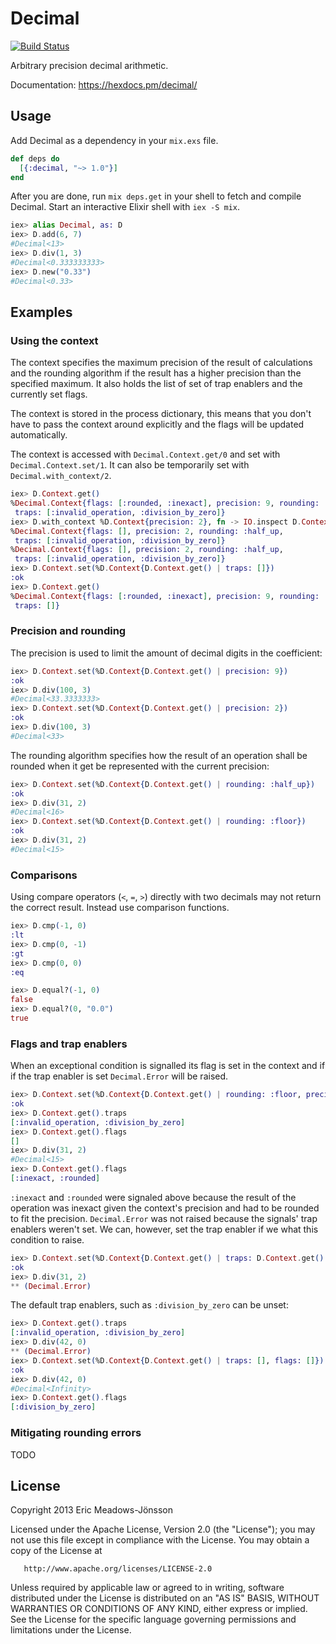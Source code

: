 # Decimal

[![Build Status](https://travis-ci.org/ericmj/decimal.svg?branch=master)](https://travis-ci.org/ericmj/decimal)

Arbitrary precision decimal arithmetic.

Documentation: https://hexdocs.pm/decimal/

## Usage

Add Decimal as a dependency in your `mix.exs` file.

```elixir
def deps do
  [{:decimal, "~> 1.0"}]
end
```

After you are done, run `mix deps.get` in your shell to fetch and compile Decimal. Start an interactive Elixir shell with `iex -S mix`.

```elixir
iex> alias Decimal, as: D
iex> D.add(6, 7)
#Decimal<13>
iex> D.div(1, 3)
#Decimal<0.333333333>
iex> D.new("0.33")
#Decimal<0.33>
```

## Examples

### Using the context

The context specifies the maximum precision of the result of calculations and
the rounding algorithm if the result has a higher precision than the specified
maximum. It also holds the list of set of trap enablers and the currently set
flags.

The context is stored in the process dictionary, this means that you don't have
to pass the context around explicitly and the flags will be updated
automatically.

The context is accessed with `Decimal.Context.get/0` and set with
`Decimal.Context.set/1`. It can also be temporarily set with
`Decimal.with_context/2`.

```elixir
iex> D.Context.get()
%Decimal.Context{flags: [:rounded, :inexact], precision: 9, rounding: :half_up,
 traps: [:invalid_operation, :division_by_zero]}
iex> D.with_context %D.Context{precision: 2}, fn -> IO.inspect D.Context.get() end
%Decimal.Context{flags: [], precision: 2, rounding: :half_up,
 traps: [:invalid_operation, :division_by_zero]}
%Decimal.Context{flags: [], precision: 2, rounding: :half_up,
 traps: [:invalid_operation, :division_by_zero]}
iex> D.Context.set(%D.Context{D.Context.get() | traps: []})
:ok
iex> D.Context.get()
%Decimal.Context{flags: [:rounded, :inexact], precision: 9, rounding: :half_up,
 traps: []}
```

### Precision and rounding

The precision is used to limit the amount of decimal digits in the coefficient:

```elixir
iex> D.Context.set(%D.Context{D.Context.get() | precision: 9})
:ok
iex> D.div(100, 3)
#Decimal<33.3333333>
iex> D.Context.set(%D.Context{D.Context.get() | precision: 2})
:ok
iex> D.div(100, 3)
#Decimal<33>
```

The rounding algorithm specifies how the result of an operation shall be rounded
when it get be represented with the current precision:

```elixir
iex> D.Context.set(%D.Context{D.Context.get() | rounding: :half_up})
:ok
iex> D.div(31, 2)
#Decimal<16>
iex> D.Context.set(%D.Context{D.Context.get() | rounding: :floor})
:ok
iex> D.div(31, 2)
#Decimal<15>
```

### Comparisons

Using compare operators (`<`, `=`, `>`) directly with two decimals may not return
the correct result. Instead use comparison functions.

```elixir
iex> D.cmp(-1, 0)
:lt
iex> D.cmp(0, -1)
:gt
iex> D.cmp(0, 0)
:eq

iex> D.equal?(-1, 0)
false
iex> D.equal?(0, "0.0")
true
```

### Flags and trap enablers

When an exceptional condition is signalled its flag is set in the context and if
if the trap enabler is set `Decimal.Error` will be raised.

```elixir
iex> D.Context.set(%D.Context{D.Context.get() | rounding: :floor, precision: 2})
:ok
iex> D.Context.get().traps
[:invalid_operation, :division_by_zero]
iex> D.Context.get().flags
[]
iex> D.div(31, 2)
#Decimal<15>
iex> D.Context.get().flags
[:inexact, :rounded]
```

`:inexact` and `:rounded` were signaled above because the result of the
operation was inexact given the context's precision and had to be rounded to fit
the precision. `Decimal.Error` was not raised because the signals' trap enablers
weren't set. We can, however, set the trap enabler if we what this condition to
raise.

```elixir
iex> D.Context.set(%D.Context{D.Context.get() | traps: D.Context.get().traps ++ [:inexact]})
:ok
iex> D.div(31, 2)
** (Decimal.Error)
```

The default trap enablers, such as `:division_by_zero` can be unset:

```elixir
iex> D.Context.get().traps
[:invalid_operation, :division_by_zero]
iex> D.div(42, 0)
** (Decimal.Error)
iex> D.Context.set(%D.Context{D.Context.get() | traps: [], flags: []})
:ok
iex> D.div(42, 0)
#Decimal<Infinity>
iex> D.Context.get().flags
[:division_by_zero]
```

### Mitigating rounding errors

TODO

## License

   Copyright 2013 Eric Meadows-Jönsson

   Licensed under the Apache License, Version 2.0 (the "License");
   you may not use this file except in compliance with the License.
   You may obtain a copy of the License at

       http://www.apache.org/licenses/LICENSE-2.0

   Unless required by applicable law or agreed to in writing, software
   distributed under the License is distributed on an "AS IS" BASIS,
   WITHOUT WARRANTIES OR CONDITIONS OF ANY KIND, either express or implied.
   See the License for the specific language governing permissions and
   limitations under the License.
